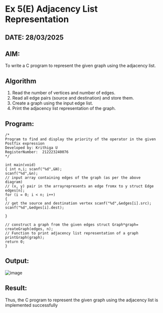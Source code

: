 # Ex 5(E) Adjacency List Representation
## DATE: 28/03/2025
## AIM:
To write a C program to represent the given graph using the adjacency list.

## Algorithm
1.	Read the number of vertices and number of edges.
2.	Read all edge pairs (source and destination) and store them.
3.	Create a graph using the input edge list.
4.	Print the adjacency list representation of the graph.

## Program:
```
/*
Program to find and display the priority of the operator in the given Postfix expression
Developed by: Krithiga U
RegisterNumber:  212223240076
*/
```
```
int main(void)
{ int n,i; scanf("%d",&N);
scanf("%d",&n);
// input array containing edges of the graph (as per the above diagram)
// (x, y) pair in the arrayrepresents an edge fromx to y struct Edge edges[n];
for (i = 0; i < n; i++)
{
// get the source and destination vertex scanf("%d",&edges[i].src);
scanf("%d",&edges[i].dest);

}

// construct a graph from the given edges struct Graph*graph= createGraph(edges, n);
// Function to print adjacency list representation of a graph printGraph(graph);
return 0;
}
```
## Output:

![image](https://github.com/user-attachments/assets/b06027a3-b693-427c-be16-99e921cd69f5)


## Result:
Thus, the C program to represent the given graph using the adjacency list is implemented successfully
